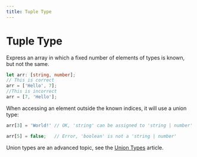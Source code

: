 ```yaml
---
title: Tuple Type
---
```


# Tuple Type

Express an array in which a fixed number of elements of types is known, but not the same.

```typescript
let arr: [string, number];
// This is correct
arr = ['Hello', 7];
//This is incorrect
arr = [7, 'Hello'];
```

When accessing an element outside the known indices, it will use a union type:

```typescript
arr[3] = 'World!' // OK, 'string' can be assigned to 'string | number'

arr[5] = false;   // Error, 'boolean' is not a 'string | number'
``` 

Union types are an advanced topic, see the <a href='http://#' target='_blank' rel='nofollow'>Union Types</a> article.